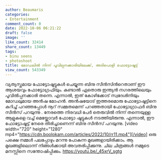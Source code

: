 ```yaml
---
author: Beaumaris
categories:
- Entertainment
comment_count: 0
date: 2022-10-06 06:21:22
draft: false
image: ''
like_count: 32414
share_count: 13449
tags:
- binu seens
- photoshoot
title: മോഡലിൽ നിന്ന് പൂവില്പനക്കാരിയിലേക്ക്, അടിപൊളി ഫോട്ടോഷൂട്ട്
view_count: 543349
---
```


വ്യത്യസ്തമായ ഫോട്ടോഷൂട്ടുകള്‍ ചെയ്യുന്ന ബിനു സീന്‍സിന്‍റെതാണ് ഈ ആശയവും ഫോട്ടോഗ്രഫിയും. കണ്ടാല്‍ ഏതൊരു ഇന്ത്യന്‍ നഗരത്തിലെയും പൂവില്‍പ്പനക്കാരി തന്നെ. എന്നാല്‍, ഇത് കോഴിക്കോട് സ്വദേശിനിയും മോഡലുമായ അൻഷ മോഹൻ. അന്‍ഷയോട് ഇത്തരമൊരു ഫോട്ടോഷൂട്ടിനെ കുറിച്ച് പറഞ്ഞപ്പോള്‍ നൂറ് സമ്മതമെന്ന് പറഞ്ഞതായി ഫോട്ടോഗ്രാഫർ ബിനു സീന്‍സ് പറയുന്നു . നേരത്തെ നിരവധി പേര്‍ തെരുവില്‍ നിന്ന് തന്നെയുള്ള ആളുകളെ വച്ച് മെയ്ക്കോവര്‍ ഫോട്ടോ ഷൂട്ടുകള്‍ നടത്തിയിരുന്നു. എന്നാല്‍, ഈ ഫോട്ടോഷൂട്ട് നേരെ തിരിച്ചാണെന്ന് ബിനു സീന്‍സ് പറയുന്നു. [video width="720" height="1280" mp4="https://cdn.boolokam.com/articles/2022/10/rr11.mp4"][/video] ഒരു പക്ഷെ നമ്മൾ പലപ്പോഴും മറന്നു പോകുന്ന മുഖങ്ങളായിരിക്കാം. ആ മുഖങ്ങളിലൊന്ന് നിങ്ങൾക്കായി അവതരിപ്പിക്കുന്നു. ചില ചിത്രങ്ങൾ നമ്മുടെ മനസ്സിനെ സന്തോഷിപ്പിക്കും. https://youtu.be/_45xrV_sgtg